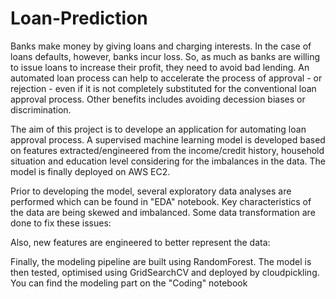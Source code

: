 # Loan-Prediction

Banks make money by giving loans and charging interests. In the case of loans defaults, however, banks incur loss. So, as much as banks are willing to issue loans
to increase their profit, they need to avoid bad lending. An automated loan process can help to accelerate the process of approval - or rejection - even if it is not completely substituted for the conventional loan approval process. Other benefits includes avoiding decession biases or discrimination.

The aim of this project is to develope an application for automating loan approval process. A supervised machine learning model is developed based on features extracted/engineered from the income/credit history, household situation and education level considering for the imbalances in the data. The model is finally deployed on AWS EC2.

Prior to developing the model, several exploratory data analyses are performed which can be found in "EDA" notebook. Key characteristics of the data are being skewed and imbalanced. Some data transformation are done to fix these issues:

Also, new features are engineered to better represent the data:

Finally, the modeling pipeline are built using RandomForest. The model is then tested, optimised using GridSearchCV and deployed by cloudpickling. You can find the modeling part on the "Coding" notebook  

